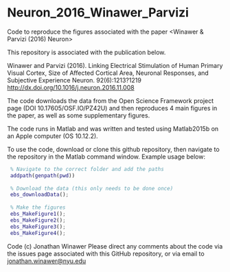 # Neuron_2016_Winawer_Parvizi
Code to reproduce the figures associated with the paper &lt;Winawer &amp; Parvizi (2016) Neuron>

This repository is associated with the publication below.

Winawer and Parvizi (2016). Linking Electrical Stimulation of Human
Primary Visual Cortex, Size of Affected Cortical Area, Neuronal
Responses, and Subjective Experience Neuron. 92(6):1213?1219
http://dx.doi.org/10.1016/j.neuron.2016.11.008

The code downloads the data from the Open Science Framework project page (DOI 10.17605/OSF.IO/PZ42U) and then reproduces 4 main figures in the paper, as well as some supplementary figures.

The code runs in Matlab and was written and tested using Matlab2015b on an Apple computer (OS 10.12.2).

To use the code, download or clone this github repository, then navigate to the repository in the Matlab command window.
Example usage below:

``` Matlab
 % Navigate to the correct folder and add the paths
 addpath(genpath(pwd))
 
 % Download the data (this only needs to be done once)
 ebs_downloadData();
 
 % Make the figures
 ebs_MakeFigure1(); 
 ebs_MakeFigure2();
 ebs_MakeFigure3();
 ebs_MakeFigure4();
 ```
 
Code (c) Jonathan Winawer
Please direct any comments about the code via the issues page associated with this GitHub repository, or via email to jonathan.winawer@nyu.edu
